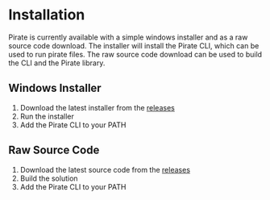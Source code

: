 # Installation

Pirate is currently available with a simple windows installer and as a raw source code download. The installer will install the Pirate CLI, which can be used to run pirate files. The raw source code download can be used to build the CLI and the Pirate library.

## Windows Installer

1. Download the latest installer from the [releases](https://github.com/piratelang/pirate/releases)
2. Run the installer
3. Add the Pirate CLI to your PATH

## Raw Source Code

1. Download the latest source code from the [releases](https://github.com/piratelang/pirate/releases)
2. Build the solution
3. Add the Pirate CLI to your PATH
